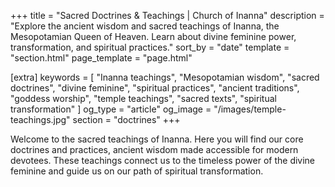 +++
title = "Sacred Doctrines & Teachings | Church of Inanna"
description = "Explore the ancient wisdom and sacred teachings of Inanna, the Mesopotamian Queen of Heaven. Learn about divine feminine power, transformation, and spiritual practices."
sort_by = "date"
template = "section.html"
page_template = "page.html"

[extra]
keywords = [
    "Inanna teachings",
    "Mesopotamian wisdom",
    "sacred doctrines",
    "divine feminine",
    "spiritual practices",
    "ancient traditions",
    "goddess worship",
    "temple teachings",
    "sacred texts",
    "spiritual transformation"
]
og_type = "article"
og_image = "/images/temple-teachings.jpg"
section = "doctrines"
+++

Welcome to the sacred teachings of Inanna. Here you will find our core doctrines and practices, ancient wisdom made accessible for modern devotees. These teachings connect us to the timeless power of the divine feminine and guide us on our path of spiritual transformation. 